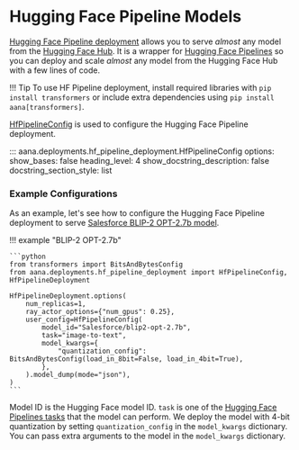 # Hugging Face Pipeline Models

[Hugging Face Pipeline deployment](./../../reference/deployments.md#aana.deployments.hf_pipeline_deployment.HfPipelineDeployment) allows you to serve *almost* any model from the [Hugging Face Hub](https://huggingface.co/models). It is a wrapper for [Hugging Face Pipelines](https://huggingface.co/transformers/main_classes/pipelines.html) so you can deploy and scale *almost* any model from the Hugging Face Hub with a few lines of code.

!!! Tip
    To use HF Pipeline deployment, install required libraries with `pip install transformers` or include extra dependencies using `pip install aana[transformers]`.


[HfPipelineConfig](./../../reference/deployments.md#aana.deployments.hf_pipeline_deployment.HfPipelineConfig) is used to configure the Hugging Face Pipeline deployment.

::: aana.deployments.hf_pipeline_deployment.HfPipelineConfig
    options:
        show_bases: false
        heading_level: 4
        show_docstring_description: false
        docstring_section_style: list

### Example Configurations

As an example, let's see how to configure the Hugging Face Pipeline deployment to serve [Salesforce BLIP-2 OPT-2.7b model](https://huggingface.co/Salesforce/blip2-opt-2.7b).

!!! example "BLIP-2 OPT-2.7b"
    
    ```python
    from transformers import BitsAndBytesConfig
    from aana.deployments.hf_pipeline_deployment import HfPipelineConfig, HfPipelineDeployment

    HfPipelineDeployment.options(
        num_replicas=1,
        ray_actor_options={"num_gpus": 0.25},
        user_config=HfPipelineConfig(
            model_id="Salesforce/blip2-opt-2.7b",
            task="image-to-text",
            model_kwargs={
                "quantization_config": BitsAndBytesConfig(load_in_8bit=False, load_in_4bit=True),
            },
        ).model_dump(mode="json"),
    )
    ```

Model ID is the Hugging Face model ID. `task` is one of the [Hugging Face Pipelines tasks](https://huggingface.co/transformers/main_classes/pipelines.html) that the model can perform. We deploy the model with 4-bit quantization by setting `quantization_config` in the `model_kwargs` dictionary. You can pass extra arguments to the model in the `model_kwargs` dictionary.
